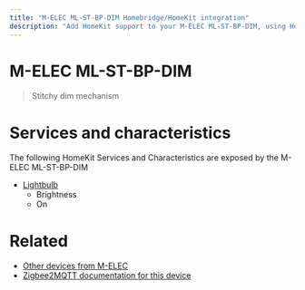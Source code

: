 ```yaml
---
title: "M-ELEC ML-ST-BP-DIM Homebridge/HomeKit integration"
description: "Add HomeKit support to your M-ELEC ML-ST-BP-DIM, using Homebridge, Zigbee2MQTT and homebridge-z2m."
---
```

<!---
This file has been GENERATED using src/docgen/docgen.ts
DO NOT EDIT THIS FILE MANUALLY!
-->
# M-ELEC ML-ST-BP-DIM
> Stitchy dim mechanism


# Services and characteristics
The following HomeKit Services and Characteristics are exposed by
the M-ELEC ML-ST-BP-DIM

* [Lightbulb](../../light.md)
  * Brightness
  * On


# Related
* [Other devices from M-ELEC](../index.md#m-elec)
* [Zigbee2MQTT documentation for this device](https://www.zigbee2mqtt.io/devices/ML-ST-BP-DIM.html)